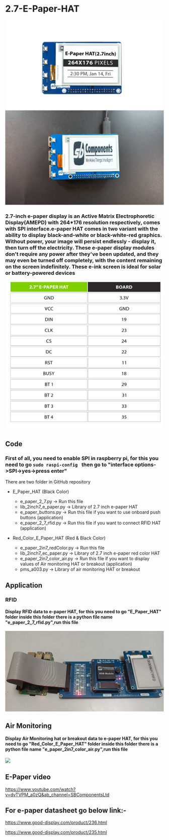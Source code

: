 # 2.7-E-Paper-HAT
<img src= "https://github.com/sbcshop/2.7-E-Paper-HAT/blob/main/images/img2.png" />
<img src= "https://github.com/sbcshop/2.7-E-Paper-HAT/blob/main/images/img.JPG" />

### 2.7-inch e-paper display is an Active Matrix Electrophoretic Display(AMEPD) with 264*176 resolution respectively, comes with SPI interface.e-paper HAT comes in two variant with the ability to display black-and-white or black-white-red graphics. Without power, your image will persist endlessly - display it, then turn off the electricity. These e-paper display modules don't require any power after they've been updated, and they may even be turned off completely, with the content remaining on the screen indefinitely. These e-ink screen is ideal for solar or battery-powered devices

<img src= "https://github.com/sbcshop/2.7-E-Paper-HAT/blob/main/images/img4.jpg" />

## Code
### First of all, you need to enable SPI in raspberry pi, for this you need to go  ```sudo raspi-config ``` then go to "interface options->SPI->yes->press enter" 
There are two folder in GitHub repository
 * E_Paper_HAT (Black Color)
   * e_paper_2_7.py        -> Run this file
   * lib_2inch7_e_paper.py -> Library of 2.7 inch e-paper HAT
   * e_paper_buttons.py    -> Run this file if you want to use onboard push buttons (application)
   * e_paper_2_7_rfid.py   -> Run this file if you want to connect RFID HAT (application)
   
 * Red_Color_E_Paper_HAT (Red & Black Color)
   * e_paper_2in7_redColor.py  -> Run this file 
   * lib_2inch7_ec_paper.py    -> Library of 2.7 inch e-paper red color HAT
   * e_paper_2in7_color_air.py -> Run this file if you want to display values of Air monitoring HAT or breakout (application)
   * pms_a003.py               -> Library of air monitoring HAT or breakout
   

## Application
### RFID 
#### Display RFID data to e-paper HAT, for this you need to go "E_Paper_HAT" folder inside this folder there is a python file name "e_paper_2_7_rfid.py",run this file
<img src= "https://github.com/sbcshop/2.7-E-Paper-HAT/blob/main/images/img3.jpg" />

## Air Monitoring 
#### Display Air Monitoring hat or breakout data to e-paper HAT, for this you need to go "Red_Color_E_Paper_HAT" folder inside this folder there is a python file name "e_paper_2in7_color_air.py",run this file
<img src= "https://github.com/sbcshop/2.7-E-Paper-HAT/blob/main/images/giff.gif" />

## E-Paper video

https://www.youtube.com/watch?v=dvTVPM_a0zQ&ab_channel=SBComponentsLtd


## For e-paper datasheet go below link:-

https://www.good-display.com/product/236.html

https://www.good-display.com/product/235.html

